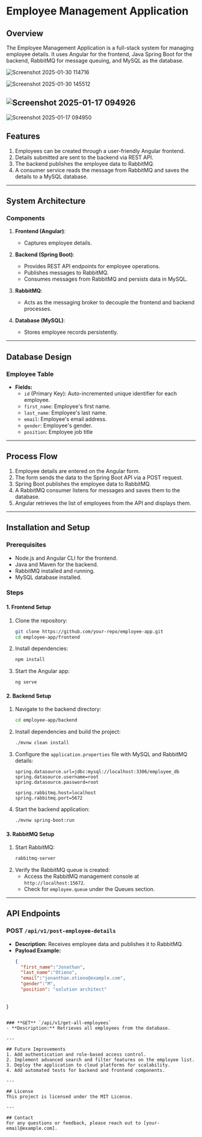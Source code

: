 # Employee Management Application

## Overview
The Employee Management Application is a full-stack system for managing employee details. It uses Angular for the frontend, Java Spring Boot for the backend, RabbitMQ for message queuing, and MySQL as the database.

![Screenshot 2025-01-30 114716](https://github.com/user-attachments/assets/d48ea43f-1b4c-4fc4-9d5f-09745725e3d3)

![Screenshot 2025-01-30 145512](https://github.com/user-attachments/assets/cb120c2e-de5f-4187-b76e-bc3b31c4059e)


![Screenshot 2025-01-17 094926](https://github.com/user-attachments/assets/3451aea8-8290-45a7-ab25-6da441de8481)
---


![Screenshot 2025-01-17 094950](https://github.com/user-attachments/assets/8e392090-819a-496a-b59a-8cbd8ea62ee0)

## Features
1. Employees can be created through a user-friendly Angular frontend.
2. Details submitted are sent to the backend via REST API.
3. The backend publishes the employee data to RabbitMQ.
4. A consumer service reads the message from RabbitMQ and saves the details to a MySQL database.


---


## System Architecture

### Components
1. **Frontend (Angular)**:
   - Captures employee details.
  
2. **Backend (Spring Boot)**:
   - Provides REST API endpoints for employee operations.
   - Publishes messages to RabbitMQ.
   - Consumes messages from RabbitMQ and persists data in MySQL.

3. **RabbitMQ**:
   - Acts as the messaging broker to decouple the frontend and backend processes.

4. **Database (MySQL)**:
   - Stores employee records persistently.

---

## Database Design

### Employee Table
- **Fields:**
  - `id` (Primary Key): Auto-incremented unique identifier for each employee.
  - `first_name`: Employee's first name.
  - `last_name`: Employee's last name.
  - `email`: Employee's email address.
  - `gender`: Employee's gender.
  - `position`: Employee job title

---

## Process Flow

1. Employee details are entered on the Angular form.
2. The form sends the data to the Spring Boot API via a POST request.
3. Spring Boot publishes the employee data to RabbitMQ.
4. A RabbitMQ consumer listens for messages and saves them to the database.
5. Angular retrieves the list of employees from the API and displays them.

---

## Installation and Setup

### Prerequisites
- Node.js and Angular CLI for the frontend.
- Java and Maven for the backend.
- RabbitMQ installed and running.
- MySQL database installed.

### Steps

#### 1. Frontend Setup
1. Clone the repository:
   ```bash
   git clone https://github.com/your-repo/employee-app.git
   cd employee-app/frontend
   ```
2. Install dependencies:
   ```bash
   npm install
   ```
3. Start the Angular app:
   ```bash
   ng serve
   ```

#### 2. Backend Setup
1. Navigate to the backend directory:
   ```bash
   cd employee-app/backend
   ```
2. Install dependencies and build the project:
   ```bash
   ./mvnw clean install
   ```
3. Configure the `application.properties` file with MySQL and RabbitMQ details:
   ```properties
   spring.datasource.url=jdbc:mysql://localhost:3306/employee_db
   spring.datasource.username=root
   spring.datasource.password=root

   spring.rabbitmq.host=localhost
   spring.rabbitmq.port=5672
   ```
4. Start the backend application:
   ```bash
   ./mvnw spring-boot:run
   ```

#### 3. RabbitMQ Setup
1. Start RabbitMQ:
   ```bash
   rabbitmq-server
   ```
2. Verify the RabbitMQ queue is created:
   - Access the RabbitMQ management console at `http://localhost:15672`.
   - Check for `employee.queue` under the Queues section.

---

## API Endpoints

### **POST** `/api/v1/post-employee-details`
- **Description:** Receives employee data and publishes it to RabbitMQ.
- **Payload Example:**
  ```json
  {
    "first_name":"Jonathan", 
    "last_name":"Otieno", 
    "email":"jonanthan.otieno@example.com", 
    "gender":"M", 
    "position": "solution architect"
       
}
  ```

### **GET** `/api/v1/get-all-employees`
- **Description:** Retrieves all employees from the database.

---

## Future Improvements
1. Add authentication and role-based access control.
2. Implement advanced search and filter features on the employee list.
3. Deploy the application to cloud platforms for scalability.
4. Add automated tests for backend and frontend components.

---

## License
This project is licensed under the MIT License.

---

## Contact
For any questions or feedback, please reach out to [your-email@example.com].

